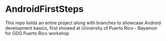 # AndroidFirstSteps
This repo holds an entire project along with branches to showcase Android development basics, first showed at University of Puerto Rico - Bayamon for GDG Puerto Rico workshop
